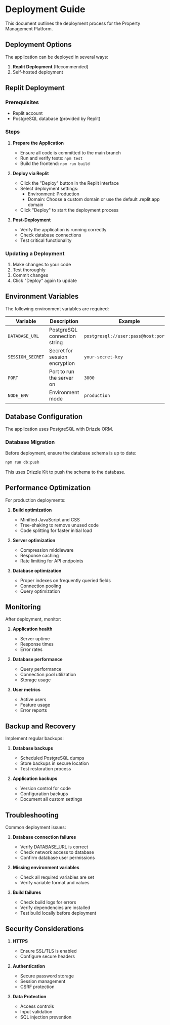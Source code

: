 # Deployment Guide

This document outlines the deployment process for the Property Management Platform.

## Deployment Options

The application can be deployed in several ways:

1. **Replit Deployment** (Recommended)
2. Self-hosted deployment

## Replit Deployment

### Prerequisites
- Replit account
- PostgreSQL database (provided by Replit)

### Steps

1. **Prepare the Application**
   - Ensure all code is committed to the main branch
   - Run and verify tests: `npm test`
   - Build the frontend: `npm run build`

2. **Deploy via Replit**
   - Click the "Deploy" button in the Replit interface
   - Select deployment settings:
     - Environment: Production
     - Domain: Choose a custom domain or use the default .replit.app domain
   - Click "Deploy" to start the deployment process

3. **Post-Deployment**
   - Verify the application is running correctly
   - Check database connections
   - Test critical functionality

### Updating a Deployment

1. Make changes to your code
2. Test thoroughly
3. Commit changes
4. Click "Deploy" again to update

## Environment Variables

The following environment variables are required:

| Variable | Description | Example |
|----------|-------------|---------|
| `DATABASE_URL` | PostgreSQL connection string | `postgresql://user:pass@host:port/db` |
| `SESSION_SECRET` | Secret for session encryption | `your-secret-key` |
| `PORT` | Port to run the server on | `3000` |
| `NODE_ENV` | Environment mode | `production` |

## Database Configuration

The application uses PostgreSQL with Drizzle ORM.

### Database Migration

Before deployment, ensure the database schema is up to date:

```bash
npm run db:push
```

This uses Drizzle Kit to push the schema to the database.

## Performance Optimization

For production deployments:

1. **Build optimization**
   - Minified JavaScript and CSS
   - Tree-shaking to remove unused code
   - Code splitting for faster initial load

2. **Server optimization**
   - Compression middleware
   - Response caching
   - Rate limiting for API endpoints

3. **Database optimization**
   - Proper indexes on frequently queried fields
   - Connection pooling
   - Query optimization

## Monitoring

After deployment, monitor:

1. **Application health**
   - Server uptime
   - Response times
   - Error rates

2. **Database performance**
   - Query performance
   - Connection pool utilization
   - Storage usage

3. **User metrics**
   - Active users
   - Feature usage
   - Error reports

## Backup and Recovery

Implement regular backups:

1. **Database backups**
   - Scheduled PostgreSQL dumps
   - Store backups in secure location
   - Test restoration process

2. **Application backups**
   - Version control for code
   - Configuration backups
   - Document all custom settings

## Troubleshooting

Common deployment issues:

1. **Database connection failures**
   - Verify DATABASE_URL is correct
   - Check network access to database
   - Confirm database user permissions

2. **Missing environment variables**
   - Check all required variables are set
   - Verify variable format and values

3. **Build failures**
   - Check build logs for errors
   - Verify dependencies are installed
   - Test build locally before deployment

## Security Considerations

1. **HTTPS**
   - Ensure SSL/TLS is enabled
   - Configure secure headers

2. **Authentication**
   - Secure password storage
   - Session management
   - CSRF protection

3. **Data Protection**
   - Access controls
   - Input validation
   - SQL injection prevention
